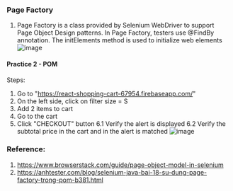 ### Page Factory
1.  Page Factory is a class provided by Selenium WebDriver to support Page Object Design patterns. In Page Factory, testers use @FindBy annotation. The initElements method is used to initialize web elements
![image](https://github.com/user-attachments/assets/1e02c763-5f1b-4fdd-8c94-fae7208e8fe8)
#### Practice 2 - POM
Steps:
1. Go to "https://react-shopping-cart-67954.firebaseapp.com/"
2. On the left side, click on filter size = S
3. Add 2 items to cart
4. Go to the cart
5. Click "CHECKOUT" button
6.1 Verify the alert is displayed
6.2 Verify the subtotal price in the cart and in the alert is matched
![image](https://github.com/user-attachments/assets/eaa07b99-ab5c-483b-9edc-5373311fa7a9)


 ### Reference: 
 1. https://www.browserstack.com/guide/page-object-model-in-selenium
 2. https://anhtester.com/blog/selenium-java-bai-18-su-dung-page-factory-trong-pom-b381.html


